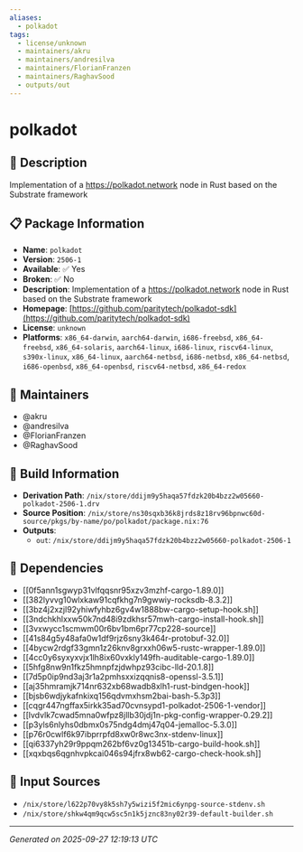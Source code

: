 ```yaml
---
aliases:
  - polkadot
tags:
  - license/unknown
  - maintainers/akru
  - maintainers/andresilva
  - maintainers/FlorianFranzen
  - maintainers/RaghavSood
  - outputs/out
---
```


# polkadot

## 📝 Description

Implementation of a https://polkadot.network node in Rust based on the Substrate framework

## 📋 Package Information

- **Name**: `polkadot`
- **Version**: `2506-1`
- **Available**: ✅ Yes
- **Broken**: ✅ No
- **Description**: Implementation of a https://polkadot.network node in Rust based on the Substrate framework
- **Homepage**: [https://github.com/paritytech/polkadot-sdk](https://github.com/paritytech/polkadot-sdk)
- **License**: `unknown`
- **Platforms**: `x86_64-darwin`, `aarch64-darwin`, `i686-freebsd`, `x86_64-freebsd`, `x86_64-solaris`, `aarch64-linux`, `i686-linux`, `riscv64-linux`, `s390x-linux`, `x86_64-linux`, `aarch64-netbsd`, `i686-netbsd`, `x86_64-netbsd`, `i686-openbsd`, `x86_64-openbsd`, `riscv64-netbsd`, `x86_64-redox`
## 👥 Maintainers

- @akru
- @andresilva
- @FlorianFranzen
- @RaghavSood


## 🔧 Build Information

- **Derivation Path**: `/nix/store/ddijm9y5haqa57fdzk20b4bzz2w05660-polkadot-2506-1.drv`
- **Source Position**: `/nix/store/ns30sqxb36k8jrds8z18rv96bpnwc60d-source/pkgs/by-name/po/polkadot/package.nix:76`
- **Outputs**:
  - `out`:  `/nix/store/ddijm9y5haqa57fdzk20b4bzz2w05660-polkadot-2506-1`

## 🔗 Dependencies

- [[0f5ann1sgwyp31vlfqqsnr95xzv3mzhf-cargo-1.89.0]]
- [[382lyvvg10wlxkaw91cqfkhg7n9gwwiy-rocksdb-8.3.2]]
- [[3bz4j2xzjl92yhiwfyhbz6gv4w1888bw-cargo-setup-hook.sh]]
- [[3ndchkhlxxw50k7nd48i9zdkhsr57mwh-cargo-install-hook.sh]]
- [[3vxwycc1scmwm00r6bv1bm6pr77cp228-source]]
- [[41s84g5y48afa0w1df9rjz6sny3k464r-protobuf-32.0]]
- [[4bycw2rdgf33gmn1z26knv8grxxh06w5-rustc-wrapper-1.89.0]]
- [[4cc0y6syxyxvjx1lh8ix60vxkly149fh-auditable-cargo-1.89.0]]
- [[5hfg8nw9n1fkz5hmnpfzjdwhpz93cibc-lld-20.1.8]]
- [[7d5p0ip9nd3aj3r1a2pmhsxxizqqnis8-openssl-3.5.1]]
- [[aj35hmramjk714nr632xb68wadb8xlh1-rust-bindgen-hook]]
- [[bjsb6wdjykafnkixq156qdvmxhsm2bai-bash-5.3p3]]
- [[cqgr447ngffax5irkk35ad70cvnsypd1-polkadot-2506-1-vendor]]
- [[lvdvlk7cwad5mna0wfpz8jllb30jdj1n-pkg-config-wrapper-0.29.2]]
- [[p3yls6nlyhs0dbmx0s75ndg4dmj47q04-jemalloc-5.3.0]]
- [[p76r0cwlf6k97ibprrpfd8xw0r8wc3nx-stdenv-linux]]
- [[qi6337yh29r9ppqm262bf6vz0g13451b-cargo-build-hook.sh]]
- [[xqxbqs6qgnhvpkcai046s94jfrx8wb62-cargo-check-hook.sh]]

## 📁 Input Sources

- `/nix/store/l622p70vy8k5sh7y5wizi5f2mic6ynpg-source-stdenv.sh`
- `/nix/store/shkw4qm9qcw5sc5n1k5jznc83ny02r39-default-builder.sh`

---
*Generated on 2025-09-27 12:19:13 UTC*
